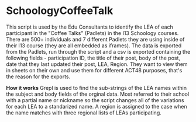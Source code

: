 # SchoologyCoffeeTalk
This script is used by the Edu Consultants to identify the LEA of each participant in the "Coffee Talks" (Padlets) in the I13 Schoology courses. There are 500+ individuals and 7 different Padlets they are using inside of their I13 course (they are all embedded as iframes). The data is exported from the Padlets, run through the script and a csv is exported containing the following fields - participation ID, the title of their post, body of the post, date that they last updated their post, LEA, Region. They want to view them in sheets on their own and use them for different ACT48 purposes, that's the reason for the exports. 

**How it works**
Grepl is used to find the sub-strings of the LEA names within the subject and body fields of the orginal data. Most referred to their school with a partial name or nickname so the script changes all of the variations for each LEA to a standarized name. A region is assigned to the case when the name matches with three regional lists of LEAs participating. 
